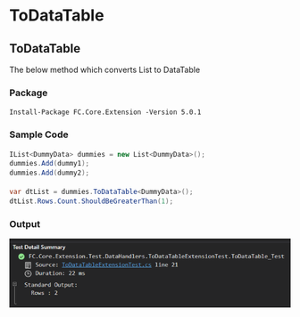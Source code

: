 # ToDataTable

## ToDataTable

The below method which converts List to DataTable

### Package

```
Install-Package FC.Core.Extension -Version 5.0.1
```

### Sample Code

```csharp
IList<DummyData> dummies = new List<DummyData>();
dummies.Add(dummy1);
dummies.Add(dummy2);

var dtList = dummies.ToDataTable<DummyData>();
dtList.Rows.Count.ShouldBeGreaterThan(1);
```

### Output

![Output of ToDataTable after Execution](../.gitbook/assets/image%20%281%29.png)



